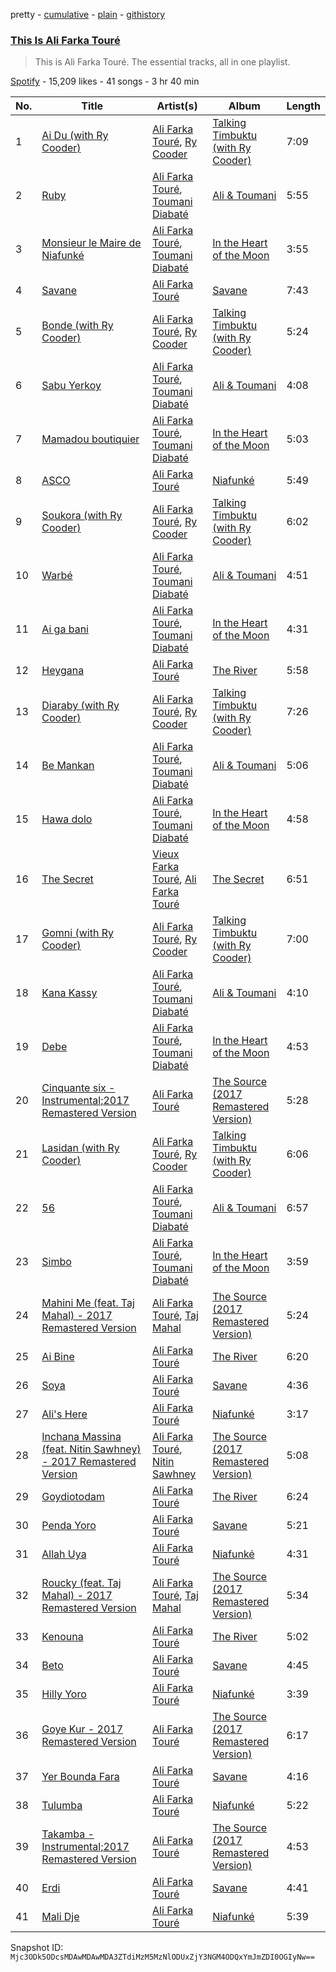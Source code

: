pretty - [cumulative](/playlists/cumulative/37i9dQZF1DZ06evO1Xa1Op.md) - [plain](/playlists/plain/37i9dQZF1DZ06evO1Xa1Op) - [githistory](https://github.githistory.xyz/mackorone/spotify-playlist-archive/blob/main/playlists/plain/37i9dQZF1DZ06evO1Xa1Op)

### [This Is Ali Farka Touré](https://open.spotify.com/playlist/37i9dQZF1DZ06evO1Xa1Op)

> This is Ali Farka Touré\. The essential tracks, all in one playlist.

[Spotify](https://open.spotify.com/user/spotify) - 15,209 likes - 41 songs - 3 hr 40 min

| No. | Title | Artist(s) | Album | Length |
|---|---|---|---|---|
| 1 | [Ai Du \(with Ry Cooder\)](https://open.spotify.com/track/3c6wivu78aLN7ZXp8UbpaI) | [Ali Farka Touré](https://open.spotify.com/artist/3mNygoyrEKLgo6sx0MzwOL), [Ry Cooder](https://open.spotify.com/artist/1CPwHx5lgVxv0rfcp7UXLx) | [Talking Timbuktu \(with Ry Cooder\)](https://open.spotify.com/album/2MSgPFGGgIn5EqLezjLpt9) | 7:09 |
| 2 | [Ruby](https://open.spotify.com/track/56K7H3Ipsce0Csn2v4u8kZ) | [Ali Farka Touré](https://open.spotify.com/artist/3mNygoyrEKLgo6sx0MzwOL), [Toumani Diabaté](https://open.spotify.com/artist/2nCACYdIndYchzX4bxLcTW) | [Ali & Toumani](https://open.spotify.com/album/14uhq1loNIOTT23aRo4oCi) | 5:55 |
| 3 | [Monsieur le Maire de Niafunké](https://open.spotify.com/track/00lcn90nnKszEEuVgO8VzK) | [Ali Farka Touré](https://open.spotify.com/artist/3mNygoyrEKLgo6sx0MzwOL), [Toumani Diabaté](https://open.spotify.com/artist/2nCACYdIndYchzX4bxLcTW) | [In the Heart of the Moon](https://open.spotify.com/album/1tSY0PB7uHvKhnEnjJQXLX) | 3:55 |
| 4 | [Savane](https://open.spotify.com/track/0Ya5bHuA3kyiePOhIQfQtW) | [Ali Farka Touré](https://open.spotify.com/artist/3mNygoyrEKLgo6sx0MzwOL) | [Savane](https://open.spotify.com/album/1lbT3JkVYPxbcDtebod6Ez) | 7:43 |
| 5 | [Bonde \(with Ry Cooder\)](https://open.spotify.com/track/7L5FEYVfpIEGHJOv6gZ6EW) | [Ali Farka Touré](https://open.spotify.com/artist/3mNygoyrEKLgo6sx0MzwOL), [Ry Cooder](https://open.spotify.com/artist/1CPwHx5lgVxv0rfcp7UXLx) | [Talking Timbuktu \(with Ry Cooder\)](https://open.spotify.com/album/2MSgPFGGgIn5EqLezjLpt9) | 5:24 |
| 6 | [Sabu Yerkoy](https://open.spotify.com/track/5wUA6MSNGGORassu6tHnAJ) | [Ali Farka Touré](https://open.spotify.com/artist/3mNygoyrEKLgo6sx0MzwOL), [Toumani Diabaté](https://open.spotify.com/artist/2nCACYdIndYchzX4bxLcTW) | [Ali & Toumani](https://open.spotify.com/album/14uhq1loNIOTT23aRo4oCi) | 4:08 |
| 7 | [Mamadou boutiquier](https://open.spotify.com/track/4IaqsaM4hrXiSep5zQIVku) | [Ali Farka Touré](https://open.spotify.com/artist/3mNygoyrEKLgo6sx0MzwOL), [Toumani Diabaté](https://open.spotify.com/artist/2nCACYdIndYchzX4bxLcTW) | [In the Heart of the Moon](https://open.spotify.com/album/1tSY0PB7uHvKhnEnjJQXLX) | 5:03 |
| 8 | [ASCO](https://open.spotify.com/track/21blxUn7Ttcrj5iPpNz1DH) | [Ali Farka Touré](https://open.spotify.com/artist/3mNygoyrEKLgo6sx0MzwOL) | [Niafunké](https://open.spotify.com/album/5GfXFFsn4cYbsbFTmlGaDa) | 5:49 |
| 9 | [Soukora \(with Ry Cooder\)](https://open.spotify.com/track/0WON7ccM42foBwZikHsf7v) | [Ali Farka Touré](https://open.spotify.com/artist/3mNygoyrEKLgo6sx0MzwOL), [Ry Cooder](https://open.spotify.com/artist/1CPwHx5lgVxv0rfcp7UXLx) | [Talking Timbuktu \(with Ry Cooder\)](https://open.spotify.com/album/2MSgPFGGgIn5EqLezjLpt9) | 6:02 |
| 10 | [Warbé](https://open.spotify.com/track/3T5vxl7qadr3rh7YVV296S) | [Ali Farka Touré](https://open.spotify.com/artist/3mNygoyrEKLgo6sx0MzwOL), [Toumani Diabaté](https://open.spotify.com/artist/2nCACYdIndYchzX4bxLcTW) | [Ali & Toumani](https://open.spotify.com/album/14uhq1loNIOTT23aRo4oCi) | 4:51 |
| 11 | [Ai ga bani](https://open.spotify.com/track/2VloJArbBxVBjVP6S98zw0) | [Ali Farka Touré](https://open.spotify.com/artist/3mNygoyrEKLgo6sx0MzwOL), [Toumani Diabaté](https://open.spotify.com/artist/2nCACYdIndYchzX4bxLcTW) | [In the Heart of the Moon](https://open.spotify.com/album/1tSY0PB7uHvKhnEnjJQXLX) | 4:31 |
| 12 | [Heygana](https://open.spotify.com/track/3DtHJ8fImqihyFylpeqdqA) | [Ali Farka Touré](https://open.spotify.com/artist/3mNygoyrEKLgo6sx0MzwOL) | [The River](https://open.spotify.com/album/78Pv299m6S629pS6hPFOix) | 5:58 |
| 13 | [Diaraby \(with Ry Cooder\)](https://open.spotify.com/track/1WmRNq13XPvbmIRcZljM3D) | [Ali Farka Touré](https://open.spotify.com/artist/3mNygoyrEKLgo6sx0MzwOL), [Ry Cooder](https://open.spotify.com/artist/1CPwHx5lgVxv0rfcp7UXLx) | [Talking Timbuktu \(with Ry Cooder\)](https://open.spotify.com/album/2MSgPFGGgIn5EqLezjLpt9) | 7:26 |
| 14 | [Be Mankan](https://open.spotify.com/track/7CA7jcMHe5pnXA7QQmgGBR) | [Ali Farka Touré](https://open.spotify.com/artist/3mNygoyrEKLgo6sx0MzwOL), [Toumani Diabaté](https://open.spotify.com/artist/2nCACYdIndYchzX4bxLcTW) | [Ali & Toumani](https://open.spotify.com/album/14uhq1loNIOTT23aRo4oCi) | 5:06 |
| 15 | [Hawa dolo](https://open.spotify.com/track/5STlvzO9CX7G8xdk0oNVSi) | [Ali Farka Touré](https://open.spotify.com/artist/3mNygoyrEKLgo6sx0MzwOL), [Toumani Diabaté](https://open.spotify.com/artist/2nCACYdIndYchzX4bxLcTW) | [In the Heart of the Moon](https://open.spotify.com/album/1tSY0PB7uHvKhnEnjJQXLX) | 4:58 |
| 16 | [The Secret](https://open.spotify.com/track/362JdradEO0cX5N7qYhkRE) | [Vieux Farka Touré](https://open.spotify.com/artist/4PmxbsWP1u0TnvqcrIA9ze), [Ali Farka Touré](https://open.spotify.com/artist/3mNygoyrEKLgo6sx0MzwOL) | [The Secret](https://open.spotify.com/album/0gGinv1UJ9R4wAPhimSjWc) | 6:51 |
| 17 | [Gomni \(with Ry Cooder\)](https://open.spotify.com/track/4ezXKef6PFAaunWQ0IFyyq) | [Ali Farka Touré](https://open.spotify.com/artist/3mNygoyrEKLgo6sx0MzwOL), [Ry Cooder](https://open.spotify.com/artist/1CPwHx5lgVxv0rfcp7UXLx) | [Talking Timbuktu \(with Ry Cooder\)](https://open.spotify.com/album/2MSgPFGGgIn5EqLezjLpt9) | 7:00 |
| 18 | [Kana Kassy](https://open.spotify.com/track/7tcbDEhAJ3cAwsPazkQnpW) | [Ali Farka Touré](https://open.spotify.com/artist/3mNygoyrEKLgo6sx0MzwOL), [Toumani Diabaté](https://open.spotify.com/artist/2nCACYdIndYchzX4bxLcTW) | [Ali & Toumani](https://open.spotify.com/album/14uhq1loNIOTT23aRo4oCi) | 4:10 |
| 19 | [Debe](https://open.spotify.com/track/3SYhGK2d8LAkhNCFtOfv0c) | [Ali Farka Touré](https://open.spotify.com/artist/3mNygoyrEKLgo6sx0MzwOL), [Toumani Diabaté](https://open.spotify.com/artist/2nCACYdIndYchzX4bxLcTW) | [In the Heart of the Moon](https://open.spotify.com/album/1tSY0PB7uHvKhnEnjJQXLX) | 4:53 |
| 20 | [Cinquante six \- Instrumental;2017 Remastered Version](https://open.spotify.com/track/0mfFiMRU8Xr79DL97XPv7O) | [Ali Farka Touré](https://open.spotify.com/artist/3mNygoyrEKLgo6sx0MzwOL) | [The Source \(2017 Remastered Version\)](https://open.spotify.com/album/1Q3cxh12wxlKuF6k4obzbj) | 5:28 |
| 21 | [Lasidan \(with Ry Cooder\)](https://open.spotify.com/track/6Yq9dTtHeuMkvnfcEZZFex) | [Ali Farka Touré](https://open.spotify.com/artist/3mNygoyrEKLgo6sx0MzwOL), [Ry Cooder](https://open.spotify.com/artist/1CPwHx5lgVxv0rfcp7UXLx) | [Talking Timbuktu \(with Ry Cooder\)](https://open.spotify.com/album/2MSgPFGGgIn5EqLezjLpt9) | 6:06 |
| 22 | [56](https://open.spotify.com/track/4ML8gLVDid1m2pRDHGUQQ7) | [Ali Farka Touré](https://open.spotify.com/artist/3mNygoyrEKLgo6sx0MzwOL), [Toumani Diabaté](https://open.spotify.com/artist/2nCACYdIndYchzX4bxLcTW) | [Ali & Toumani](https://open.spotify.com/album/14uhq1loNIOTT23aRo4oCi) | 6:57 |
| 23 | [Simbo](https://open.spotify.com/track/39M353KyEDfl468Bm69s3L) | [Ali Farka Touré](https://open.spotify.com/artist/3mNygoyrEKLgo6sx0MzwOL), [Toumani Diabaté](https://open.spotify.com/artist/2nCACYdIndYchzX4bxLcTW) | [In the Heart of the Moon](https://open.spotify.com/album/1tSY0PB7uHvKhnEnjJQXLX) | 3:59 |
| 24 | [Mahini Me \(feat\. Taj Mahal\) \- 2017 Remastered Version](https://open.spotify.com/track/1No6xpDnfTqDIpON5Zqnmd) | [Ali Farka Touré](https://open.spotify.com/artist/3mNygoyrEKLgo6sx0MzwOL), [Taj Mahal](https://open.spotify.com/artist/1aTDTChWWyiJH3SEnYrdVp) | [The Source \(2017 Remastered Version\)](https://open.spotify.com/album/1Q3cxh12wxlKuF6k4obzbj) | 5:24 |
| 25 | [Ai Bine](https://open.spotify.com/track/4xkNHzlCNBkJrL0PlOLDRP) | [Ali Farka Touré](https://open.spotify.com/artist/3mNygoyrEKLgo6sx0MzwOL) | [The River](https://open.spotify.com/album/78Pv299m6S629pS6hPFOix) | 6:20 |
| 26 | [Soya](https://open.spotify.com/track/0rRHVtJft0VMnKQSFV8uup) | [Ali Farka Touré](https://open.spotify.com/artist/3mNygoyrEKLgo6sx0MzwOL) | [Savane](https://open.spotify.com/album/1lbT3JkVYPxbcDtebod6Ez) | 4:36 |
| 27 | [Ali's Here](https://open.spotify.com/track/5lCQmJD3tz2UjCNCsjJM22) | [Ali Farka Touré](https://open.spotify.com/artist/3mNygoyrEKLgo6sx0MzwOL) | [Niafunké](https://open.spotify.com/album/5GfXFFsn4cYbsbFTmlGaDa) | 3:17 |
| 28 | [Inchana Massina \(feat\. Nitin Sawhney\) \- 2017 Remastered Version](https://open.spotify.com/track/3wvU3SK6KD2m4y5eOEAGjR) | [Ali Farka Touré](https://open.spotify.com/artist/3mNygoyrEKLgo6sx0MzwOL), [Nitin Sawhney](https://open.spotify.com/artist/5NCKpzuowtihcIrIHFjKbJ) | [The Source \(2017 Remastered Version\)](https://open.spotify.com/album/1Q3cxh12wxlKuF6k4obzbj) | 5:08 |
| 29 | [Goydiotodam](https://open.spotify.com/track/2fqcpLdEA1wVrL3mGNQ32v) | [Ali Farka Touré](https://open.spotify.com/artist/3mNygoyrEKLgo6sx0MzwOL) | [The River](https://open.spotify.com/album/78Pv299m6S629pS6hPFOix) | 6:24 |
| 30 | [Penda Yoro](https://open.spotify.com/track/3r8tadrcfrmhmzZBrn78iz) | [Ali Farka Touré](https://open.spotify.com/artist/3mNygoyrEKLgo6sx0MzwOL) | [Savane](https://open.spotify.com/album/1lbT3JkVYPxbcDtebod6Ez) | 5:21 |
| 31 | [Allah Uya](https://open.spotify.com/track/5GhrRWZZez52XUAlZ3aHRE) | [Ali Farka Touré](https://open.spotify.com/artist/3mNygoyrEKLgo6sx0MzwOL) | [Niafunké](https://open.spotify.com/album/5GfXFFsn4cYbsbFTmlGaDa) | 4:31 |
| 32 | [Roucky \(feat\. Taj Mahal\) \- 2017 Remastered Version](https://open.spotify.com/track/5VJpfs13Kfbc4Ti455wZ4e) | [Ali Farka Touré](https://open.spotify.com/artist/3mNygoyrEKLgo6sx0MzwOL), [Taj Mahal](https://open.spotify.com/artist/1aTDTChWWyiJH3SEnYrdVp) | [The Source \(2017 Remastered Version\)](https://open.spotify.com/album/1Q3cxh12wxlKuF6k4obzbj) | 5:34 |
| 33 | [Kenouna](https://open.spotify.com/track/3Ddx0d6CGil3D7AfvrwTV4) | [Ali Farka Touré](https://open.spotify.com/artist/3mNygoyrEKLgo6sx0MzwOL) | [The River](https://open.spotify.com/album/78Pv299m6S629pS6hPFOix) | 5:02 |
| 34 | [Beto](https://open.spotify.com/track/3Jzc8txMyjGj0OQU1DsEl6) | [Ali Farka Touré](https://open.spotify.com/artist/3mNygoyrEKLgo6sx0MzwOL) | [Savane](https://open.spotify.com/album/1lbT3JkVYPxbcDtebod6Ez) | 4:45 |
| 35 | [Hilly Yoro](https://open.spotify.com/track/3eeuqMWGPDgKVdH0WzEGzO) | [Ali Farka Touré](https://open.spotify.com/artist/3mNygoyrEKLgo6sx0MzwOL) | [Niafunké](https://open.spotify.com/album/5GfXFFsn4cYbsbFTmlGaDa) | 3:39 |
| 36 | [Goye Kur \- 2017 Remastered Version](https://open.spotify.com/track/5VkD522syW1UKAEMHPNhF2) | [Ali Farka Touré](https://open.spotify.com/artist/3mNygoyrEKLgo6sx0MzwOL) | [The Source \(2017 Remastered Version\)](https://open.spotify.com/album/1Q3cxh12wxlKuF6k4obzbj) | 6:17 |
| 37 | [Yer Bounda Fara](https://open.spotify.com/track/56diuxLa7MlePUpjTBRswc) | [Ali Farka Touré](https://open.spotify.com/artist/3mNygoyrEKLgo6sx0MzwOL) | [Savane](https://open.spotify.com/album/1lbT3JkVYPxbcDtebod6Ez) | 4:16 |
| 38 | [Tulumba](https://open.spotify.com/track/3dDuNtU56FIC8crdNgqDrJ) | [Ali Farka Touré](https://open.spotify.com/artist/3mNygoyrEKLgo6sx0MzwOL) | [Niafunké](https://open.spotify.com/album/5GfXFFsn4cYbsbFTmlGaDa) | 5:22 |
| 39 | [Takamba \- Instrumental;2017 Remastered Version](https://open.spotify.com/track/6XbqbfuoZNMU7CREhL5JaO) | [Ali Farka Touré](https://open.spotify.com/artist/3mNygoyrEKLgo6sx0MzwOL) | [The Source \(2017 Remastered Version\)](https://open.spotify.com/album/1Q3cxh12wxlKuF6k4obzbj) | 4:53 |
| 40 | [Erdi](https://open.spotify.com/track/7oLZWt9WYY6MebC8RMXOdR) | [Ali Farka Touré](https://open.spotify.com/artist/3mNygoyrEKLgo6sx0MzwOL) | [Savane](https://open.spotify.com/album/1lbT3JkVYPxbcDtebod6Ez) | 4:41 |
| 41 | [Mali Dje](https://open.spotify.com/track/1CHKHF1roftcIHOp2jPzc1) | [Ali Farka Touré](https://open.spotify.com/artist/3mNygoyrEKLgo6sx0MzwOL) | [Niafunké](https://open.spotify.com/album/5GfXFFsn4cYbsbFTmlGaDa) | 5:39 |

Snapshot ID: `Mjc3ODk5ODcsMDAwMDAwMDA3ZTdiMzM5MzNlODUxZjY3NGM4ODQxYmJmZDI0OGIyNw==`
